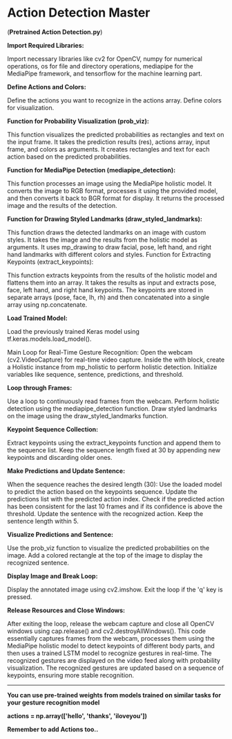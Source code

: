 # **Action Detection Master**

(**Pretrained Action Detection.py**)

**Import Required Libraries:**

Import necessary libraries like cv2 for OpenCV, numpy for numerical operations, os for file and directory operations, mediapipe for the MediaPipe framework, and tensorflow for the machine learning part.

**Define Actions and Colors:**

Define the actions you want to recognize in the actions array.
Define colors for visualization.

**Function for Probability Visualization (prob_viz):**

This function visualizes the predicted probabilities as rectangles and text on the input frame.
It takes the prediction results (res), actions array, input frame, and colors as arguments.
It creates rectangles and text for each action based on the predicted probabilities.

**Function for MediaPipe Detection (mediapipe_detection):**

This function processes an image using the MediaPipe holistic model.
It converts the image to RGB format, processes it using the provided model, and then converts it back to BGR format for display.
It returns the processed image and the results of the detection.

**Function for Drawing Styled Landmarks (draw_styled_landmarks):**

This function draws the detected landmarks on an image with custom styles.
It takes the image and the results from the holistic model as arguments.
It uses mp_drawing to draw facial, pose, left hand, and right hand landmarks with different colors and styles.
Function for Extracting Keypoints (extract_keypoints):

This function extracts keypoints from the results of the holistic model and flattens them into an array.
It takes the results as input and extracts pose, face, left hand, and right hand keypoints.
The keypoints are stored in separate arrays (pose, face, lh, rh) and then concatenated into a single array using np.concatenate.

**Load Trained Model:**

Load the previously trained Keras model using tf.keras.models.load_model().

Main Loop for Real-Time Gesture Recognition:
Open the webcam (cv2.VideoCapture) for real-time video capture.
Inside the with block, create a Holistic instance from mp_holistic to perform holistic detection.
Initialize variables like sequence, sentence, predictions, and threshold.

**Loop through Frames:**

Use a loop to continuously read frames from the webcam.
Perform holistic detection using the mediapipe_detection function.
Draw styled landmarks on the image using the draw_styled_landmarks function.

**Keypoint Sequence Collection:**

Extract keypoints using the extract_keypoints function and append them to the sequence list.
Keep the sequence length fixed at 30 by appending new keypoints and discarding older ones.

**Make Predictions and Update Sentence:**

When the sequence reaches the desired length (30):
Use the loaded model to predict the action based on the keypoints sequence.
Update the predictions list with the predicted action index.
Check if the predicted action has been consistent for the last 10 frames and if its confidence is above the threshold.
Update the sentence with the recognized action.
Keep the sentence length within 5.

**Visualize Predictions and Sentence:**

Use the prob_viz function to visualize the predicted probabilities on the image.
Add a colored rectangle at the top of the image to display the recognized sentence.

**Display Image and Break Loop:**

Display the annotated image using cv2.imshow.
Exit the loop if the 'q' key is pressed.

**Release Resources and Close Windows:**

After exiting the loop, release the webcam capture and close all OpenCV windows using cap.release() and cv2.destroyAllWindows().
This code essentially captures frames from the webcam, processes them using the MediaPipe holistic model to detect keypoints of different body parts, and then uses a trained LSTM model to recognize gestures in real-time. The recognized gestures are displayed on the video feed along with probability visualization. The recognized gestures are updated based on a sequence of keypoints, ensuring more stable recognition.

***************************************************************************************
**You can use pre-trained weights from models trained on similar tasks for your gesture recognition model**

**actions = np.array(['hello', 'thanks', 'iloveyou'])** 

**Remember to add Actions too..**



